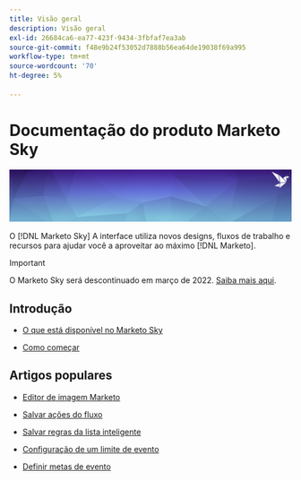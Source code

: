 ```yaml
---
title: Visão geral
description: Visão geral
exl-id: 26684ca6-ea77-423f-9434-3fbfaf7ea3ab
source-git-commit: f48e9b24f53052d7888b56ea64de19038f69a995
workflow-type: tm+mt
source-wordcount: '70'
ht-degree: 5%

---
```


# Documentação do produto Marketo Sky

![banner](/help/sky/assets/images/alt-sky-banner.png)

O [!DNL Marketo Sky] A interface utiliza novos designs, fluxos de trabalho e recursos para ajudar você a aproveitar ao máximo [!DNL Marketo].

>[!IMPORTANT]
>
>O Marketo Sky será descontinuado em março de 2022. [Saiba mais aqui](https://nation.marketo.com/t5/the-next-generation-experience/marketo-sky-deprecation-notice/ba-p/320115#M33).

## Introdução

* [O que está disponível no Marketo Sky](/help/sky/marketo-sky-features.md)

* [Como começar](/help/sky/how-to-enable-roles-for-marketo-sky.md)

## Artigos populares

* [Editor de imagem Marketo](/help/sky/marketo-image-editor.md)

* [Salvar ações do fluxo](/help/sky/save-flow-actions.md)

* [Salvar regras da lista inteligente](/help/sky/save-smart-list-rules.md)

* [Configuração de um limite de evento](/help/sky/setting-an-event-cap.md)

* [Definir metas de evento](/help/sky/setting-event-goals.md)
